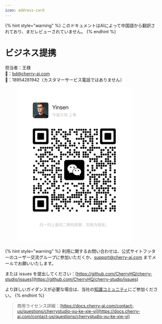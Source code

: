 ```yaml
---
icon: address-card
---
```


{% hint style="warning" %}
このドキュメントはAIによって中国語から翻訳されており、まだレビューされていません。
{% endhint %}

# ビジネス提携

担当者：王様  
📮：bd@cherry-ai.com  
📱：18954281942（カスタマーサービス電話ではありません）

<div align="left"><figure><img src="../.gitbook/assets/6f5735eec7f416a03d38ea34329872ac.jpg" alt="" width="375"><figcaption></figcaption></figure></div>

{% hint style="warning" %}
利用に関するお問い合わせは、公式サイトフッターのユーザー交流グループに参加いただくか、support@cherry-ai.com までメールでお願いいたします。

または issues を提出してください：[https://github.com/CherryHQ/cherry-studio/issues](https://github.com/CherryHQ/cherry-studio/issues)

より詳しいガイダンスが必要な場合は、当社の[知識コミュニティ](https://wx.zsxq.com/group/48888118185118?group_id=48888118185118\&secret=797qkk5sx94p84zr7fxp8h27rn6c35j7\&inviter_id=414151881428448\&inviter_sid=91n362kab4\&share_from=InviteUrl\&keyword=sJyfK\&type=group)にご参加ください。
{% endhint %}

> 商用ライセンス詳細：[https://docs.cherry-ai.com/contact-us/questions/cherrystudio-xu-ke-xie-yi](https://docs.cherry-ai.com/contact-us/questions/cherrystudio-xu-ke-xie-yi)